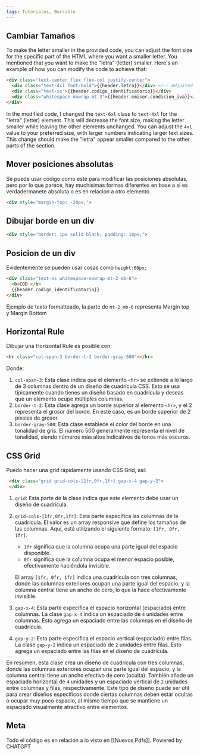 ```yaml
---
tags: Tutoriales, Borrable
---
```

## Cambiar Tamaños

To make the letter smaller in the provided code, you can adjust the font size for the specific part of the HTML where you want a smaller letter. You mentioned that you want to make the "letra" (letter) smaller. Here's an example of how you can modify the code to achieve that:

~~~html
<div class="text-center flex flex-col justify-center">
  <div class="text-4xl font-bold">{{header.letra}}</div> <!-- Adjusted font size here -->
  <div class="text-xs">{{header.codigo_identificatorio}}</div>
  <div class="whitespace-nowrap mt-3">{{header.emisor.condicion_iva}}</div>
</div>

~~~

In the modified code, I changed the `text-6xl` class to `text-4xl` for the "letra" (letter) element. This will decrease the font size, making the letter smaller while leaving the other elements unchanged. You can adjust the `4xl` value to your preferred size, with larger numbers indicating larger text sizes. This change should make the "letra" appear smaller compared to the other parts of the section.

## Mover posiciones absolutas

Se puede usar código como este para modificar las posiciones absolutas, pero por lo que parece, hay muchisimas formas diferentes en base a si es verdadermanete absoluta o es en relacion a otro elemento.

~~~html
<div style="margin-top: -20px;">
~~~

## Dibujar borde en un div

~~~html
<div style="border: 1px solid black; padding: 10px;">
~~~

## Posicion de un div

Evidentemente se pueden usar cosas como `height:60px;` 

```html
<div class="text-xs whitespace-nowrap mt-2 mb-6">
  <b>COD </b>
  {{header.codigo_identificatorio}}
</div>
```

Ejemplo de texto formatteado, la parte de `mt-2 mb-6` representa Margin top y Margin Bottom


## Horizontal Rule

Dibujar una Horizontal Rule es posible con:

```html
<hr class="col-span-3 border-t-2 border-gray-500"></hr>
```

Donde:
1. `col-span-3`: Esta clase indica que el elemento `<hr>` se extiende a lo largo de 3 columnas dentro de un diseño de cuadrícula CSS. Esto se usa típicamente cuando tienes un diseño basado en cuadrícula y deseas que un elemento ocupe múltiples columnas.
2. `border-t-2`: Esta clase agrega un borde superior al elemento `<hr>`, y el 2 representa el grosor del borde. En este caso, es un borde superior de 2 píxeles de grosor. 
3. `border-gray-500`: Esta clase establece el color del borde en una tonalidad de gris. El número 500 generalmente representa el nivel de tonalidad, siendo números más altos indicativos de tonos más oscuros.

## CSS Grid

Puedo hacer una grid rápidamente usando CSS Grid, así:

```html
 <div class="grid grid-cols-[1fr,0fr,1fr] gap-x-4 gap-y-2"> 
 </div>
```

1. `grid`: Esta parte de la clase indica que este elemento debe usar un diseño de cuadrícula.
    
2. `grid-cols-[1fr,0fr,1fr]`: Esta parte especifica las columnas de la cuadrícula. El valor es un array responsive que define los tamaños de las columnas. Aquí, está utilizando el siguiente formato: `[1fr, 0fr, 1fr]`.
    
    - `1fr` significa que la columna ocupa una parte igual del espacio disponible.
    - `0fr` significa que la columna ocupa el menor espacio posible, efectivamente haciéndola invisible.
    
    El array `[1fr, 0fr, 1fr]` indica una cuadrícula con tres columnas, donde las columnas exteriores ocupan una parte igual del espacio, y la columna central tiene un ancho de cero, lo que la hace efectivamente invisible.
3. `gap-x-4`: Esta parte especifica el espacio horizontal (espaciado) entre columnas. La clase `gap-x-4` indica un espaciado de `4` unidades entre columnas. Esto agrega un espaciado entre las columnas en el diseño de cuadrícula.
    
4. `gap-y-2`: Esta parte especifica el espacio vertical (espaciado) entre filas. La clase `gap-y-2` indica un espaciado de `2` unidades entre filas. Esto agrega un espaciado entre las filas en el diseño de cuadrícula.
    

En resumen, esta clase crea un diseño de cuadrícula con tres columnas, donde las columnas exteriores ocupan una parte igual del espacio, y la columna central tiene un ancho efectivo de cero (oculta). También añade un espaciado horizontal de `4` unidades y un espaciado vertical de `2` unidades entre columnas y filas, respectivamente. Este tipo de diseño puede ser útil para crear diseños específicos donde ciertas columnas deben estar ocultas o ocupar muy poco espacio, al mismo tiempo que se mantiene un espaciado visualmente atractivo entre elementos.


## Meta

Todo el código es en relación a lo visto en [[Nuevos Pdfs]]. Powered by CHATGPT

